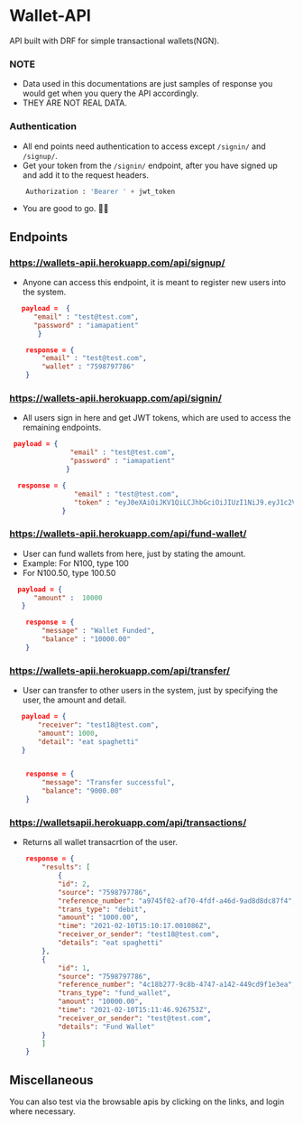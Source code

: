 # Wallet-API

API built with DRF for simple transactional wallets(NGN).

### NOTE
- Data used in this documentations are just samples of response you would get when you query the API accordingly.
- THEY ARE NOT REAL DATA.

### Authentication
- All end points need authentication to access except `/signin/` and `/signup/`.
- Get your token from the `/signin/` endpoint, after you have signed up and add it to the request headers.
```python
    Authorization : 'Bearer ' + jwt_token
```
- You are good to go. 👍🏾
## Endpoints
### https://wallets-apii.herokuapp.com/api/signup/
- Anyone can access this endpoint, it is meant to register new users into the system. 
```json
   payload =  { 
      "email" : "test@test.com",
      "password" : "iamapatient"
       } 
```
```json
    response = {
        "email" : "test@test.com",
        "wallet" : "7598797786"
    }
 ```
 ### https://wallets-apii.herokuapp.com/api/signin/
 - All users sign in here and get JWT tokens, which are used to access the remaining endpoints.
 ```json
  payload = {
                "email" : "test@test.com",
                "password" : "iamapatient"
               }
```
```json              
  response = {
                "email" : "test@test.com",
                "token" : "eyJ0eXAiOiJKV1QiLCJhbGciOiJIUzI1NiJ9.eyJ1c2VyX2lkIjoiOTdlODk5OTYtNzJlZC00ZTk4LTkxZmUtNTliMTRmYjMwNjk1IiwidXNlcm5hbWUiOiJtaWNhamFAZ21haWwuY29tIiwiZXhwIjoxNjE0NDU3NTE4LCJlbWFpbCI6Im1pY2FqYUBnbWFpbC5jb20ifQ.Kzb3TUIipqgyVKCE4Szs8GT_ldnaeOlNigufjNjNSaUn"
             }
 ```
 
 ### https://wallets-apii.herokuapp.com/api/fund-wallet/
 - User can fund wallets from here, just by stating the amount. 
 -  Example: For N100, type 100 
 -  For N100.50, type 100.50
 ```json
   payload = { 
       "amount" :  10000
    }
```
```json
    response = {
        "message" : "Wallet Funded", 
        "balance" : "10000.00"
    }
 ```
 
 ### https://wallets-apii.herokuapp.com/api/transfer/
 -  User can transfer to other users in the system, just by specifying the user, the amount and detail.
 ```json
    payload = {
        "receiver": "test18@test.com",
        "amount": 1000,
        "detail": "eat spaghetti"
    }
```
```json

    response = {
        "message": "Transfer successful",
        "balance": "9000.00"
    }
 ```
 
 ### https://walletsapii.herokuapp.com/api/transactions/
 - Returns all wallet transacrtion of the user.
```json
    response = {
        "results": [
            {
            "id": 2,
            "source": "7598797786",
            "reference_number": "a9745f02-af70-4fdf-a46d-9ad8d8dc87f4",
            "trans_type": "debit",
            "amount": "1000.00",
            "time": "2021-02-10T15:10:17.001086Z",
            "receiver_or_sender": "test18@test.com",
            "details": "eat spaghetti"
        },
        {
            "id": 1,
            "source": "7598797786",
            "reference_number": "4c18b277-9c8b-4747-a142-449cd9f1e3ea",
            "trans_type": "fund_wallet",
            "amount": "10000.00",
            "time": "2021-02-10T15:11:46.926753Z",
            "receiver_or_sender": "test@test.com",
            "details": "Fund Wallet"
        }
        ]
    }
```
## Miscellaneous

You can also test via the browsable apis by clicking on the links, and login where necessary.